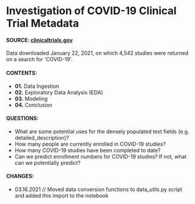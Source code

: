 # Investigation of COVID-19 Clinical Trial Metadata
#### SOURCE: [clinicaltrials.gov](https://clinicaltrials.gov/ct2/results?cond=COVID-19)
Data downloaded January 22, 2021, on which 4,542 studies were returned on a search for 'COVID-19'.

#### CONTENTS:
- **01.** Data Ingestion
- **02.** Exploratory Data Analysis (EDA)
- **03.** Modeling
- **04.** Conclusion
    
#### QUESTIONS:
- What are some potential uses for the densely populated text fields (e.g. detailed_description)?
- How many people are currently enrolled in COVID-19 studies?
- How many COVID-19 studies have been completed to date?
- Can we predict enrollment numbers for COVID-19 studies? If not, what can we potentially predict?

#### CHANGES:
- 03.16.2021 // Moved data conversion functions to data_utils.py script and added this import to the notebook